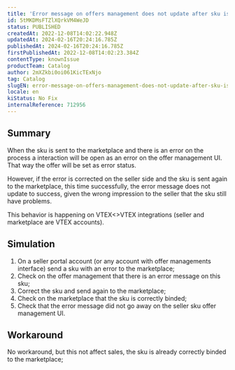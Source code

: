 ```yaml
---
title: 'Error message on offers management does not update after sku is binded on VTEX<>VTEX integrations'
id: 5tMKDMsFTZlXQrkVM4WeJD
status: PUBLISHED
createdAt: 2022-12-08T14:02:22.948Z
updatedAt: 2024-02-16T20:24:16.785Z
publishedAt: 2024-02-16T20:24:16.785Z
firstPublishedAt: 2022-12-08T14:02:23.384Z
contentType: knownIssue
productTeam: Catalog
author: 2mXZkbi0oi061KicTExNjo
tag: Catalog
slugEN: error-message-on-offers-management-does-not-update-after-sku-is-binded-on-vtexvtex-integrations
locale: en
kiStatus: No Fix
internalReference: 712956
---
```


## Summary



When the sku is sent to the marketplace and there is an error on the process a interaction will be open as an error on the offer management UI. That way the offer will be set as error status.

However, if the error is corrected on the seller side and the sku is sent again to the marketplace, this time successfully, the error message does not update to success, given the wrong impression to the seller that the sku still have problems.

This behavior is happening on VTEX<>VTEX integrations (seller and marketplace are VTEX accounts).


##

## Simulation




1. On a seller portal account (or any account with offer managements interface) send a sku with an error to the marketplace;
2. Check on the offer management that there is an error message on this sku;
3. Correct the sku and send again to the marketplace;
4. Check on the marketplace that the sku is correctly binded;
5. Check that the error message did not go away on the seller sku offer management UI.


##

## Workaround


No workaround, but this not affect sales, the sku is already correctly binded to the marketplace;

